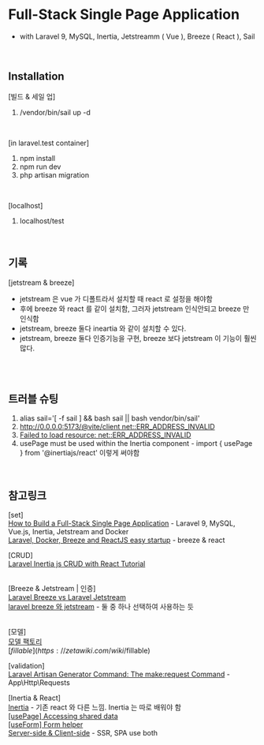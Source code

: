 # Full-Stack Single Page Application 
* with Laravel 9, MySQL, Inertia, Jetstreamm ( Vue ), Breeze ( React ), Sail<br />

<br />

## Installation

[빌드 & 세일 업]<br />
1. /vendor/bin/sail up -d<br />

<br />

[in laravel.test container]<br />
1. npm install<br />
2. npm run dev<br />
3. php artisan migration<br />

<br />

[localhost]<br />
1. localhost/test<br />

<br />

## 기록

[jetstream & breeze]<br />
- jetstream 은 vue 가 디폴트라서 설치할 때 react 로 설정을 해야함<br />
- 후에 breeze 와 react 를 같이 설치함, 그러자 jetstream 인식안되고 breeze 만 인식함<br />
- jetstream, breeze 둘다 ineartia 와 같이 설치할 수 있다.<br />
- jetstream, breeze 둘다 인증기능을 구현, breeze 보다 jetstream 이 기능이 훨씬 많다.<br />

<br />

<br />

## 트러블 슈팅

1. alias sail='[ -f sail ] && bash sail || bash vendor/bin/sail'<br />
2. [http://0.0.0.0:5173/@vite/client net::ERR_ADDRESS_INVALID](https://joeyantonisse.medium.com/laravel-9-sail-vite-err-address-invalid-3bb50f2887bd)<br />
3. [Failed to load resource: net::ERR_ADDRESS_INVALID](https://stackoverflow.com/questions/76360158/failed-to-load-resource-neterr-address-invalid-when-including-js-file-in-lara)<br />
4. usePage must be used within the Inertia component - import { usePage } from '@inertiajs/react' 이렇게 써야함<br />

<br />

## 참고링크

[set]<br />
[How to Build a Full-Stack Single Page Application](https://www.freecodecamp.org/news/how-to-build-a-full-stack-single-page-application-with-laravel-mysql-vue-and-docker/) - Laravel 9, MySQL, Vue.js, Inertia, Jetstream and Docker<br />
[Laravel, Docker, Breeze and ReactJS easy startup](https://grafxflow.co.uk/blog/mvc/laravel-docker-breeze-reactjs-easy-startup) - breeze & react<br />

[CRUD]<br />
[Laravel Inertia js CRUD with React Tutorial](https://larainfo.com/blogs/laravel-inertia-js-crud-with-react-tutorial)<br /><br />

[Breeze & Jetstream | 인증]<br />
[Laravel Breeze vs Laravel Jetstream](https://www.twilio.com/blog/laravel-breeze-vs-laravel-jetstream)<br />
[laravel breeze 와 jetstream](https://e2xist.tistory.com/771) - 둘 중 하나 선택하여 사용하는 듯<br /><br />

[모델]<br />
[모델 팩토리](https://laravel.kr/docs/8.x/database-testing#%EB%AA%A8%EB%8D%B8%20%ED%8C%A9%ED%86%A0%EB%A6%AC%20%EC%A0%95%EC%9D%98)<br />
[$fillable](https://zetawiki.com/wiki/%EC%97%98%EB%A1%9C%ED%80%80%ED%8A%B8_$fillable)<br />

[validation]<br />
[Laravel Artisan Generator Command: The make:request Command](https://stillat.com/blog/2016/12/07/laravel-artisan-generator-command-the-makerequest-command) - App\Http\Requests<br />

[Inertia & React]<br />
[Inertia](https://inertiajs.com/) - 기존 react 와 다른 느낌. Inertia 는 따로 배워야 함<br />
[[usePage] Accessing shared data](https://inertiajs.com/shared-data)<br />
[[useForm] Form helper](https://inertiajs.com/forms)<br />
[Server-side & Client-side](https://inertiajs.com/server-side-rendering) - SSR, SPA use both<br />